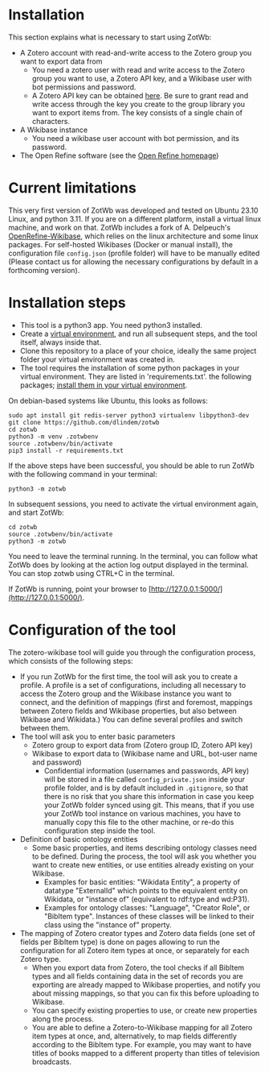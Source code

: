 # Installation

This section explains what is necessary to start using ZotWb: 

* A Zotero account with read-and-write access to the Zotero group you want to export data from
  * You need a zotero user with read and write access to the Zotero group you want to use, a Zotero API key, and a Wikibase user with bot permissions and password.
  * A Zotero API key can be obtained [here](https://www.zotero.org/settings/keys/new). Be sure to grant read and write access through the key you create to the group library you want to export items from. The key consists of a single chain of characters.
* A Wikibase instance
  * You need a wikibase user account with bot permission, and its password.
* The Open Refine software (see the [Open Refine homepage](https://openrefine.org))

# Current limitations

This very first version of ZotWb was developed and tested on Ubuntu 23.10 Linux, and python 3.11. If you are on a different platform, install a virtual linux machine, and work on that. 
ZotWb includes a fork of A. Delpeuch's [OpenRefine-Wikibase](https://openrefine-wikibase.readthedocs.io/en/latest/index.html), which relies on the linux architecture and some linux packages.
For self-hosted Wikibases (Docker or manual install), the configuration file `config.json` (profile folder) will have to be manually edited (Please contact us for allowing the necessary configurations by default in a forthcoming version). 

# Installation steps
* This tool is a python3 app. You need python3 installed.
* Create a [virtual environment](https://realpython.com/python-virtual-environments-a-primer/), and run all subsequent steps, and the tool itself, always inside that.
* Clone this repository to a place of your choice, ideally the same project folder your virtual environment was created in.
* The tool requires the installation of some python packages in your virtual environment. They are listed in 'requirements.txt'. the following packages; [install them in your virtual environment](https://realpython.com/python-virtual-environments-a-primer/#install-packages-into-it).

On debian-based systems like Ubuntu, this looks as follows: 

```
sudo apt install git redis-server python3 virtualenv libpython3-dev
git clone https://github.com/dlindem/zotwb
cd zotwb
python3 -m venv .zotwbenv
source .zotwbenv/bin/activate
pip3 install -r requirements.txt
```

If the above steps have been successful, you should be able to run ZotWb with the following command in your terminal:

```
python3 -m zotwb
```

In subsequent sessions, you need to activate the virtual environment again, and start ZotWb:

```
cd zotwb
source .zotwbenv/bin/activate
python3 -m zotwb
```

You need to leave the terminal running. In the terminal, you can follow what ZotWb does by looking at the action log output displayed in the terminal. You can stop zotwb using CTRL+C in the terminal.

If ZotWb is running, point your browser to [http://127.0.0.1:5000/](http://127.0.0.1:5000/).

# Configuration of the tool

The zotero-wikibase tool will guide you through the configuration process, which consists of the following steps:

* If you run ZotWb for the first time, the tool will ask you to create a profile. A profile is a set of configurations, including all necessary to access the Zotero group and the Wikibase instance you want to connect, and the definition of mappings (first and foremost, mappings between Zotero fields and Wikibase properties, but also between Wikibase and Wikidata.) You can define several profiles and switch between them.
* The tool will ask you to enter basic parameters
  * Zotero group to export data from (Zotero group ID, Zotero API key)
  * Wikibase to export data to (Wikibase name and URL, bot-user name and password)
    * Confidential information (usernames and passwords, API key) will be stored in a file called `config_private.json` inside your profile folder, and is by default included in `.gitignore`, so that there is no risk that you share this information in case you keep your ZotWb folder synced using git. This means, that if you use your ZotWb tool instance on various machines, you have to manually copy this file to the other machine, or re-do this configuration step inside the tool.
* Definition of basic ontology entities
  * Some basic properties, and items describing ontology classes need to be defined. During the process, the tool will ask you whether you want to create new entities, or use entities already existing on your Wikibase.
    * Examples for basic entities: "Wikidata Entity", a property of datatype "ExternalId" which points to the equivalent entity on Wikidata, or "instance of" (equivalent to rdf:type and wd:P31).
    * Examples for ontology classes: "Language", "Creator Role", or "BibItem type". Instances of these classes will be linked to their class using the "instance of" property.
* The mapping of Zotero creator types and Zotero data fields (one set of fields per BibItem type) is done on pages allowing to run the configuration for all Zotero item types at once, or separately for each Zotero type. 
  * When you export data from Zotero, the tool checks if all BibItem types and all fields containing data in the set of records you are exporting are already mapped to Wikibase properties, and notify you about missing mappings, so that you can fix this before uploading to Wikibase.
  * You can specify existing properties to use, or create new properties along the process.
  * You are able to define a Zotero-to-Wikibase mapping for all Zotero item types at once, and, alternatively, to map fields differently according to the BibItem type. For example, you may want to have titles of books mapped to a different property than titles of television broadcasts.

